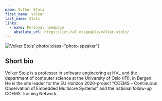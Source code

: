 ```yaml
---
name: Volker Stolz
first_name: Volker
last_name: Stolz
links:
  - name: Personal homepage
    absolute_url: https://ict.hvl.no/people/volker-stolz/
---
```


![Volker Stolz' photo](../../assets/img/people/volkerstolz.jpg){:class="photo-speaker"}

## Short bio

Volker Stolz is a professor in software engineering at HVL and the department of computer science at the University of Oslo (IFI), in Bergen. He is the site leader for the EU Horizon 2020-project “COEMS – Continuous Observation of Embedded Multicore Systems” and the national follow-up COEMS Training Network.